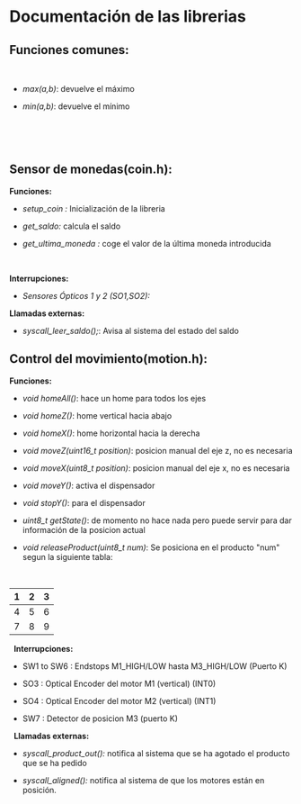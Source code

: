 
# Documentación de las librerias


## Funciones comunes:

&nbsp;

-   *max(a,b)*: devuelve el máximo

-   *min(a,b)*: devuelve el mínimo

&nbsp;

&nbsp;

## Sensor de monedas(coin.h):

**Funciones:**

-   *setup_coin :* Inicialización de la libreria

-   *get_saldo:* calcula el saldo

-   *get_ultima_moneda :* coge el valor de la última moneda introducida


&nbsp;

**Interrupciones:**

-   *Sensores Ópticos 1 y 2 (SO1,SO2):*

**Llamadas externas:**

-   *syscall_leer_saldo();*: Avisa al sistema del estado del saldo


## Control del movimiento(motion.h):

**Funciones:**

  - *void homeAll()*: hace un home para todos los ejes

  - *void homeZ()*: home vertical hacia abajo

  - *void homeX()*: home horizontal hacia la derecha

  - *void moveZ(uint16_t position)*: posicion manual del eje z, no es necesaria

  - *void moveX(uint8_t position)*: posicion manual del eje x, no es necesaria

  - *void moveY()*: activa el dispensador

  - *void stopY()*: para el dispensador

  - *uint8_t getState()*: de momento no hace nada pero puede servir para dar  información de la posicion actual

   - *void releaseProduct(uint8_t num)*: Se posiciona en el producto "num" segun la siguiente tabla:

&nbsp;

| 1 | 2 | 3 |
|---|---|---|
| 4 | 5 | 6 |
| 7 | 8 | 9 |

&nbsp;
**Interrupciones:**

- SW1 to SW6 : Endstops M1_HIGH/LOW hasta M3_HIGH/LOW (Puerto K)

- SO3 : Optical Encoder del motor M1 (vertical) (INT0)

- SO4 : Optical Encoder del motor M2 (vertical) (INT1)

- SW7 : Detector de posicion M3 (puerto K)

&nbsp;
**Llamadas externas:**

-   *syscall_product_out():* notifica al sistema que se ha agotado el producto que se ha pedido

-   *syscall_aligned():* notifica al sistema de que los motores están en posición.
